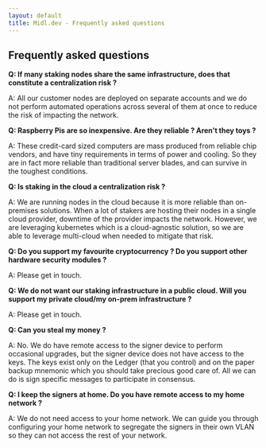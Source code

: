 ```yaml
---
layout: default
title: Midl.dev - Frequently asked questions
---
```


## Frequently asked questions

**Q: If many staking nodes share the same infrastructure, does that constitute a centralization risk ?**

A: All our customer nodes are deployed on separate accounts and we do not perform automated operations across several of them at once to reduce the risk of impacting the network.

**Q: Raspberry Pis are so inexpensive. Are they reliable ? Aren't they toys ?**

A: These credit-card sized computers are mass produced from reliable chip vendors, and have tiny requirements in terms of power and cooling. So they are in fact more reliable than traditional server blades, and can survive in the toughest conditions.

**Q: Is staking in the cloud a centralization risk ?**

A: We are running nodes in the cloud because it is more reliable than on-premises solutions. When a lot of stakers are hosting their nodes in a single cloud provider, downtime of the provider impacts the network. However, we are leveraging kubernetes which is a cloud-agnostic solution, so we are able to leverage multi-cloud when needed to mitigate that risk.

**Q: Do you support my favourite cryptocurrency ? Do you support other hardware security modules ?**

A: Please get in touch.

**Q: We do not want our staking infrastructure in a public cloud. Will you support my private cloud/my on-prem infrastructure ?**

A: Please get in touch.

**Q: Can you steal my money ?**

A: No. We do have remote access to the signer device to perform occasional upgrades, but the signer device does not have access to the keys. The keys exist only on the Ledger (that you control) and on the paper backup mnemonic which you should take precious good care of. All we can do is sign specific messages to participate in consensus.

**Q: I keep the signers at home. Do you have remote access to my home network ?**

A: We do not need access to your home network. We can guide you through configuring your home network to segregate the signers in their own VLAN so they can not access the rest of your network.
